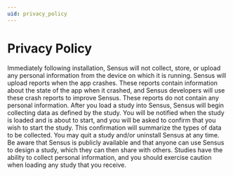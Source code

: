 ```yaml
---
uid: privacy_policy
---
```


# Privacy Policy

Immediately following installation, Sensus will not collect, store, or upload any personal information from the 
device on which it is running. Sensus will upload reports when the app crashes. These reports contain information 
about the state of the app when it crashed, and Sensus developers will use these crash reports to improve Sensus. 
These reports do not contain any personal information. After you load a study into Sensus, Sensus will begin collecting 
data as defined by the study. You will be notified when the study is loaded and is about to start, and you will be 
asked to confirm that you wish to start the study. This confirmation will summarize the types of data to be collected. 
You may quit a study and/or uninstall Sensus at any time. Be aware that Sensus is publicly available and that anyone 
can use Sensus to design a study, which they can then share with others. Studies have the ability to collect personal 
information, and you should exercise caution when loading any study that you receive.